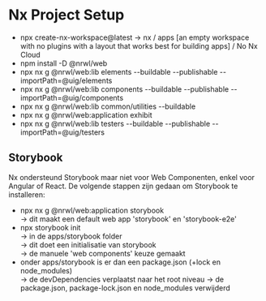 # Nx Project Setup

- npx create-nx-workspace@latest
  -> nx / apps [an empty workspace with no plugins with a layout that works best for building apps]
  / No Nx Cloud
- npm install -D @nrwl/web
- npx nx g @nrwl/web:lib elements --buildable --publishable --importPath=@uig/elements
- npx nx g @nrwl/web:lib components --buildable --publishable --importPath=@uig/components
- npx nx g @nrwl/web:lib common/utilities --buildable
- npx nx g @nrwl/web:application exhibit
- npx nx g @nrwl/web:lib testers --buildable --publishable --importPath=@uig/testers

## Storybook

Nx ondersteund Storybook maar niet voor Web Componenten, enkel voor Angular of React.
De volgende stappen zijn gedaan om Storybook te installeren:

- npx nx g @nrwl/web:application storybook\
  -> dit maakt een default web app 'storybook' en 'storybook-e2e'
- npx storybook init\
  -> in de apps/storybook folder\
  -> dit doet een initialisatie van storybook\
  -> de manuele 'web components' keuze gemaakt
- onder apps/storybook is er dan een package.json (+lock en node_modules)\
  -> de devDependencies verplaatst naar het root niveau
  -> de package.json, package-lock.json en node_modules verwijderd
